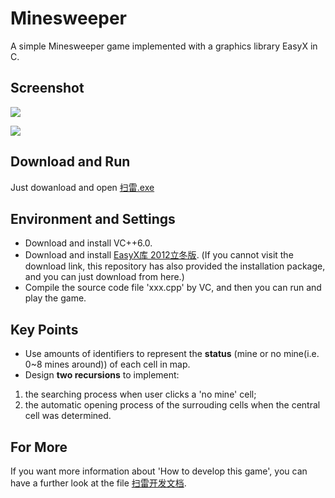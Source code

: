 # Minesweeper
A simple Minesweeper game implemented with a graphics library EasyX in C.
## Screenshot
![](http://yaochenkun.cn/wordpress/wp-content/uploads/2016/07/mine2.jpg)

![](http://yaochenkun.cn/wordpress/wp-content/uploads/2016/07/mine1.png)

## Download and Run
Just dowanload and open [扫雷.exe](https://github.com/yaochenkun/MinesweeperGame/blob/master/扫雷.exe)

## Environment and Settings
* Download and install VC++6.0.
* Download and install [EasyX库 2012立冬版](http://www.easyx.cn/downloads/View.aspx?id=6). (If you cannot visit the download link, this repository has also provided the installation package, and you can just download from here.)
* Compile the source code file 'xxx.cpp' by VC, and then you can run and play the game.

## Key Points
* Use amounts of identifiers to represent the __status__ (mine or no mine(i.e. 0~8 mines around)) of each cell in map.
* Design __two recursions__ to implement:
 1. the searching process when user clicks a 'no mine' cell;
 2. the automatic opening process of the surrouding cells when the central cell was determined.
 
## For More
If you want more information about 'How to develop this game', you can have a further look at the file [扫雷开发文档](https://github.com/yaochenkun/MinesweeperGame/blob/master/扫雷开发文档.pdf).
